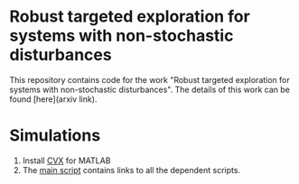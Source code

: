 # Robust targeted exploration for systems with non-stochastic disturbances
This repository contains code for the work "Robust targeted exploration for systems with non-stochastic disturbances". The details of this work can be found [here](arxiv link).

# Simulations

1. Install [CVX](https://cvxr.com/cvx/) for MATLAB
2. The [main script](main_nonstoch_guarantees.m) contains links to all the dependent scripts.
